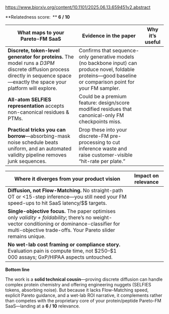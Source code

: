 https://www.biorxiv.org/content/10.1101/2025.06.13.659451v2.abstract

\*\*Relatedness score: \*\* **6 / 10**

| What maps to your Pareto-FM SaaS                                                                                                                                               | Evidence in the paper                                                                                                                                         | Why it’s useful |
| ------------------------------------------------------------------------------------------------------------------------------------------------------------------------------ | ------------------------------------------------------------------------------------------------------------------------------------------------------------- | --------------- |
| **Discrete, token-level generator for proteins.** The model runs a *D3PM* discrete diffusion process directly in sequence space—exactly the space your platform will explore.  | Confirms that sequence-only generative models (no backbone input) can produce novel, foldable proteins—good baseline or comparison point for your FM sampler. |                 |
| **All-atom SELFIES representation** accepts non-canonical residues & PTMs.                                                                                                     | Could be a premium feature: design/score modified residues that canonical-only FM checkpoints miss.                                                           |                 |
| **Practical tricks you can borrow**—absorbing-mask noise schedule beats uniform, and an automated validity pipeline removes junk sequences.                                    | Drop these into your discrete-FM pre-processing to cut inference waste and raise customer-visible “hit-rate per plate.”                                       |                 |

| Where it diverges from your product vision                                                                                                                                                                      | Impact on relevance |
| --------------------------------------------------------------------------------------------------------------------------------------------------------------------------------------------------------------- | ------------------- |
| **Diffusion, not Flow-Matching.** No straight-path OT or <15-step inference—you still need your FM speed-ups to hit SaaS latency/\$\$ targets.                                                                  |                     |
| **Single-objective focus.** The paper optimises only *validity + foldability*; there’s no weight-vector conditioning or dominance-classifier for multi-objective trade-offs. Your Pareto slider remains unique. |                     |
| **No wet-lab cost framing or compliance story.** Evaluation pain is compute time, not \$250–\$1 000 assays; GxP/HIPAA aspects untouched.                                                                        |                     |

**Bottom line**

The work is a **solid technical cousin**—proving discrete diffusion can handle complex protein chemistry and offering engineering nuggets (SELFIES tokens, absorbing noise). But because it lacks Flow-Matching speed, explicit Pareto guidance, and a wet-lab ROI narrative, it complements rather than competes with the proprietary core of your protein/peptide Pareto-FM SaaS—landing at a **6 / 10** relevance.
